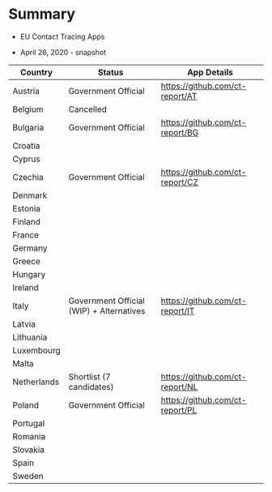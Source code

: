 # Summary

- EU Contact Tracing Apps

- April 28, 2020 - snapshot

Country | Status | App Details
--------|--------|------------
Austria | Government Official | https://github.com/ct-report/AT
Belgium | Cancelled |
Bulgaria | Government Official | https://github.com/ct-report/BG
Croatia | |
Cyprus | |
Czechia | Government Official | https://github.com/ct-report/CZ
Denmark | |
Estonia | |
Finland | |
France | |
Germany | |
Greece | |
Hungary | |
Ireland | |
Italy | Government Official (WIP) + Alternatives | https://github.com/ct-report/IT
Latvia | |
Lithuania | |
Luxembourg | |
Malta | |
Netherlands | Shortlist (7 candidates) | https://github.com/ct-report/NL
Poland | Government Official | https://github.com/ct-report/PL
Portugal | |
Romania | |
Slovakia | |
Spain | |
Sweden | |


